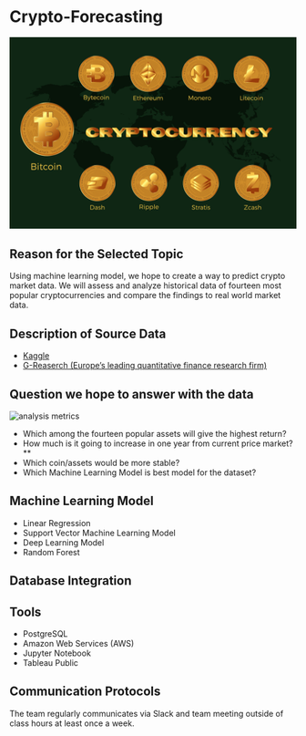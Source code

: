 # Crypto-Forecasting
![](Images/cryptocurrency-6791069_1280.png)

## Reason for the Selected Topic
Using machine learning model, we hope to create a way to predict crypto market data. We will assess and analyze historical data of fourteen most popular cryptocurrencies and compare the findings to real world market data.

## Description of Source Data
- [Kaggle](https://www.kaggle.com/competitions/g-research-crypto-forecasting/data) 
- [G-Reaserch (Europe’s leading quantitative finance research firm)](https://www.gresearch.co.uk/)

## Question we hope to answer with the data
![analysis metrics](https://user-images.githubusercontent.com/107179765/197721081-94517e80-0406-445b-be75-dadd195f5fb7.png)
- Which among the fourteen popular assets will give the highest return?
- How much is it going to increase in one year from current price market?**
- Which coin/assets would be more stable?
- Which Machine Learning Model is best model for the dataset?

## Machine Learning Model
- Linear Regression 
- Support Vector Machine Learning Model
- Deep Learning Model
- Random Forest

## Database Integration

## Tools
- PostgreSQL
- Amazon Web Services (AWS)
- Jupyter Notebook
- Tableau Public

## Communication Protocols
The team regularly communicates via Slack and team meeting outside of class hours at least once a week.


